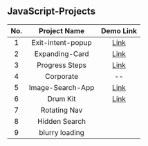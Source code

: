 ## JavaScript-Projects

| No. |   Project Name    |                    Demo Link                    |
| :-: | :---------------: | :---------------------------------------------: |
|  1  | Exit-intent-popup | [Link](https://exit-intent-popups.netlify.app)  |
|  2  | Expanding-Card    |   [Link](https://expanding-panel.netlify.app)   |
|  3  | Progress Steps    | [Link](https://progress-multisteps.netlify.app) |
|  4  | Corporate         |                       --                        |
|  5  | Image-Search-App  |  [Link](https://image-search-page.netlify.app/) |
|  6  | Drum Kit          |  [Link](https://drumkitplaying.netlify.app/)    |
|  7  | Rotating Nav      |                                                 |
|  8  | Hidden Search     |                                                 |
|  9  | blurry loading    |                                                 |
